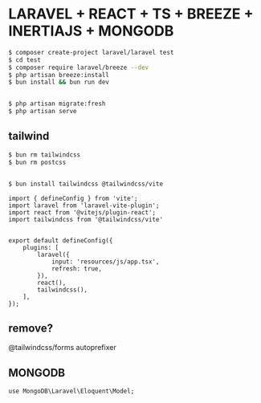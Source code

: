 
# LARAVEL + REACT + TS + BREEZE + INERTIAJS + MONGODB
```Bash
$ composer create-project laravel/laravel test
$ cd test
$ composer require laravel/breeze --dev
$ php artisan breeze:install
$ bun install && bun run dev


$ php artisan migrate:fresh
$ php artisan serve
```

## tailwind

```Bash
$ bun rm tailwindcss
$ bun rm postcss


$ bun install tailwindcss @tailwindcss/vite
```

```
import { defineConfig } from 'vite';
import laravel from 'laravel-vite-plugin';
import react from '@vitejs/plugin-react';
import tailwindcss from '@tailwindcss/vite'


export default defineConfig({
    plugins: [
        laravel({
            input: 'resources/js/app.tsx',
            refresh: true,
        }),
        react(),
        tailwindcss(),
    ],
});

```

## remove?
@tailwindcss/forms
autoprefixer

## MONGODB
```
use MongoDB\Laravel\Eloquent\Model;
```